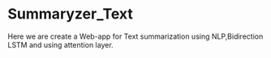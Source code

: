 # Summaryzer_Text
Here we are create a Web-app for Text summarization using NLP,Bidirection LSTM and using attention layer.
